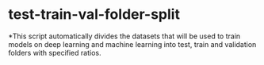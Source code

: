 # test-train-val-folder-split
 *This script automatically divides the datasets that will be used to train models on deep learning and machine learning into test, train and validation folders with specified ratios.

